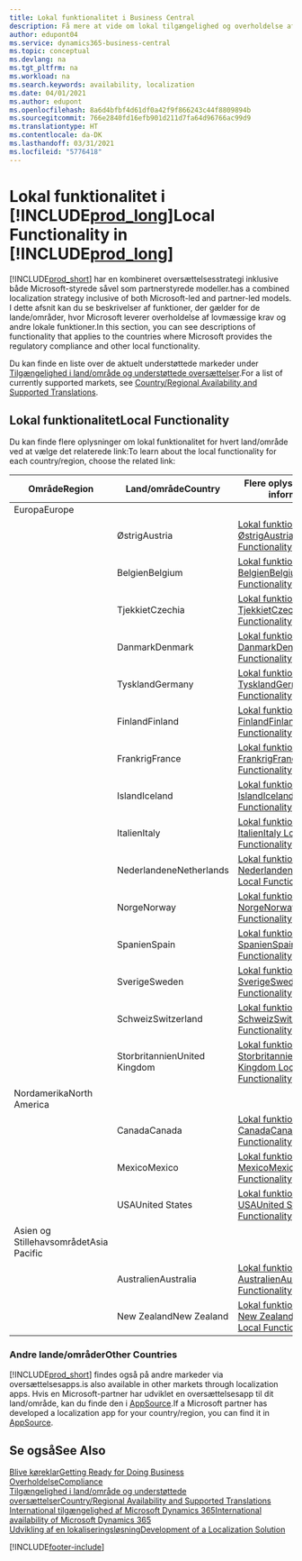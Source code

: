 ```yaml
---
title: Lokal funktionalitet i Business Central
description: Få mere at vide om lokal tilgængelighed og overholdelse af Business Central for de lande, hvor Microsoft leverer den lokale funktionalitet.
author: edupont04
ms.service: dynamics365-business-central
ms.topic: conceptual
ms.devlang: na
ms.tgt_pltfrm: na
ms.workload: na
ms.search.keywords: availability, localization
ms.date: 04/01/2021
ms.author: edupont
ms.openlocfilehash: 8a6d4bfbf4d61df0a42f9f866243c44f8809894b
ms.sourcegitcommit: 766e2840fd16efb901d211d7fa64d96766ac99d9
ms.translationtype: HT
ms.contentlocale: da-DK
ms.lasthandoff: 03/31/2021
ms.locfileid: "5776418"
---
```

# <a name="local-functionality-in-prod_long"></a><span data-ttu-id="842fd-103">Lokal funktionalitet i [!INCLUDE[prod_long](includes/prod_long.md)]</span><span class="sxs-lookup"><span data-stu-id="842fd-103">Local Functionality in [!INCLUDE[prod_long](includes/prod_long.md)]</span></span>

[!INCLUDE[prod_short](includes/prod_short.md)] <span data-ttu-id="842fd-104">har en kombineret oversættelsesstrategi inklusive både Microsoft-styrede såvel som partnerstyrede modeller.</span><span class="sxs-lookup"><span data-stu-id="842fd-104">has a combined localization strategy inclusive of both Microsoft-led and partner-led models.</span></span> <span data-ttu-id="842fd-105">I dette afsnit kan du se beskrivelser af funktioner, der gælder for de lande/områder, hvor Microsoft leverer overholdelse af lovmæssige krav og andre lokale funktioner.</span><span class="sxs-lookup"><span data-stu-id="842fd-105">In this section, you can see descriptions of functionality that applies to the countries where Microsoft provides the regulatory compliance and other local functionality.</span></span>  

<span data-ttu-id="842fd-106">Du kan finde en liste over de aktuelt understøttede markeder under [Tilgængelighed i land/område og understøttede oversættelser](/dynamics365/business-central/dev-itpro/compliance/apptest-countries-and-translations?toc=/dynamics365/business-central/toc.json).</span><span class="sxs-lookup"><span data-stu-id="842fd-106">For a list of currently supported markets, see [Country/Regional Availability and Supported Translations](/dynamics365/business-central/dev-itpro/compliance/apptest-countries-and-translations?toc=/dynamics365/business-central/toc.json).</span></span>  

## <a name="local-functionality"></a><span data-ttu-id="842fd-107">Lokal funktionalitet</span><span class="sxs-lookup"><span data-stu-id="842fd-107">Local Functionality</span></span>

<span data-ttu-id="842fd-108">Du kan finde flere oplysninger om lokal funktionalitet for hvert land/område ved at vælge det relaterede link:</span><span class="sxs-lookup"><span data-stu-id="842fd-108">To learn about the local functionality for each country/region, choose the related link:</span></span>

| <span data-ttu-id="842fd-109">Område</span><span class="sxs-lookup"><span data-stu-id="842fd-109">Region</span></span> | <span data-ttu-id="842fd-110">Land/område</span><span class="sxs-lookup"><span data-stu-id="842fd-110">Country</span></span> | <span data-ttu-id="842fd-111">Flere oplysninger</span><span class="sxs-lookup"><span data-stu-id="842fd-111">More information</span></span> |
| --- | --- |--- |
| <span data-ttu-id="842fd-112">Europa</span><span class="sxs-lookup"><span data-stu-id="842fd-112">Europe</span></span> |  | |
|        | <span data-ttu-id="842fd-113">Østrig</span><span class="sxs-lookup"><span data-stu-id="842fd-113">Austria</span></span> | [<span data-ttu-id="842fd-114">Lokal funktionalitet for Østrig</span><span class="sxs-lookup"><span data-stu-id="842fd-114">Austria Local Functionality</span></span>](localfunctionality/austria/austria-local-functionality.md) |
|        | <span data-ttu-id="842fd-115">Belgien</span><span class="sxs-lookup"><span data-stu-id="842fd-115">Belgium</span></span> | [<span data-ttu-id="842fd-116">Lokal funktionalitet for Belgien</span><span class="sxs-lookup"><span data-stu-id="842fd-116">Belgium Local Functionality</span></span>](localfunctionality/belgium/belgium-local-functionality.md) |
|        | <span data-ttu-id="842fd-117">Tjekkiet</span><span class="sxs-lookup"><span data-stu-id="842fd-117">Czechia</span></span> | [<span data-ttu-id="842fd-118">Lokal funktionalitet for Tjekkiet</span><span class="sxs-lookup"><span data-stu-id="842fd-118">Czech Local Functionality</span></span>](localfunctionality/czech/czech-local-functionality.md) |
|        | <span data-ttu-id="842fd-119">Danmark</span><span class="sxs-lookup"><span data-stu-id="842fd-119">Denmark</span></span> | [<span data-ttu-id="842fd-120">Lokal funktionalitet for Danmark</span><span class="sxs-lookup"><span data-stu-id="842fd-120">Denmark Local Functionality</span></span>](localfunctionality/denmark/denmark-local-functionality.md) |
|        | <span data-ttu-id="842fd-121">Tyskland</span><span class="sxs-lookup"><span data-stu-id="842fd-121">Germany</span></span> | [<span data-ttu-id="842fd-122">Lokal funktionalitet for Tyskland</span><span class="sxs-lookup"><span data-stu-id="842fd-122">Germany Local Functionality</span></span>](localfunctionality/germany/germany-local-functionality.md) |
|        | <span data-ttu-id="842fd-123">Finland</span><span class="sxs-lookup"><span data-stu-id="842fd-123">Finland</span></span> | [<span data-ttu-id="842fd-124">Lokal funktionalitet for Finland</span><span class="sxs-lookup"><span data-stu-id="842fd-124">Finland Local Functionality</span></span>](localfunctionality/finland/finland-local-functionality.md) |
|        | <span data-ttu-id="842fd-125">Frankrig</span><span class="sxs-lookup"><span data-stu-id="842fd-125">France</span></span> | [<span data-ttu-id="842fd-126">Lokal funktionalitet for Frankrig</span><span class="sxs-lookup"><span data-stu-id="842fd-126">France Local Functionality</span></span>](localfunctionality/france/france-local-functionality.md) |
|        | <span data-ttu-id="842fd-127">Island</span><span class="sxs-lookup"><span data-stu-id="842fd-127">Iceland</span></span> | [<span data-ttu-id="842fd-128">Lokal funktionalitet for Island</span><span class="sxs-lookup"><span data-stu-id="842fd-128">Iceland Local Functionality</span></span>](localfunctionality/iceland/iceland-local-functionality.md) |
|        | <span data-ttu-id="842fd-129">Italien</span><span class="sxs-lookup"><span data-stu-id="842fd-129">Italy</span></span> | [<span data-ttu-id="842fd-130">Lokal funktionalitet for Italien</span><span class="sxs-lookup"><span data-stu-id="842fd-130">Italy Local Functionality</span></span>](localfunctionality/italy/italy-local-functionality.md) |
|        | <span data-ttu-id="842fd-131">Nederlandene</span><span class="sxs-lookup"><span data-stu-id="842fd-131">Netherlands</span></span> | [<span data-ttu-id="842fd-132">Lokal funktionalitet for Nederlandene</span><span class="sxs-lookup"><span data-stu-id="842fd-132">Netherlands Local Functionality</span></span>](localfunctionality/netherlands/netherlands-local-functionality.md) |
|        | <span data-ttu-id="842fd-133">Norge</span><span class="sxs-lookup"><span data-stu-id="842fd-133">Norway</span></span> | [<span data-ttu-id="842fd-134">Lokal funktionalitet for Norge</span><span class="sxs-lookup"><span data-stu-id="842fd-134">Norway Local Functionality</span></span>](localfunctionality/norway/norway-local-functionality.md) |
|        | <span data-ttu-id="842fd-135">Spanien</span><span class="sxs-lookup"><span data-stu-id="842fd-135">Spain</span></span> | [<span data-ttu-id="842fd-136">Lokal funktionalitet for Spanien</span><span class="sxs-lookup"><span data-stu-id="842fd-136">Spain Local Functionality</span></span>](localfunctionality/spain/spain-local-functionality.md) |
|        | <span data-ttu-id="842fd-137">Sverige</span><span class="sxs-lookup"><span data-stu-id="842fd-137">Sweden</span></span> | [<span data-ttu-id="842fd-138">Lokal funktionalitet for Sverige</span><span class="sxs-lookup"><span data-stu-id="842fd-138">Sweden Local Functionality</span></span>](localfunctionality/sweden/sweden-local-functionality.md) |
|        | <span data-ttu-id="842fd-139">Schweiz</span><span class="sxs-lookup"><span data-stu-id="842fd-139">Switzerland</span></span> | [<span data-ttu-id="842fd-140">Lokal funktionalitet for Schweiz</span><span class="sxs-lookup"><span data-stu-id="842fd-140">Switzerland Local Functionality</span></span>](localfunctionality/switzerland/switzerland-local-functionality.md) |
|        | <span data-ttu-id="842fd-141">Storbritannien</span><span class="sxs-lookup"><span data-stu-id="842fd-141">United Kingdom</span></span> | [<span data-ttu-id="842fd-142">Lokal funktionalitet for Storbritannien</span><span class="sxs-lookup"><span data-stu-id="842fd-142">United Kingdom Local Functionality</span></span>](localfunctionality/unitedkingdom/united-kingdom-local-functionality.md) |
| <span data-ttu-id="842fd-143">Nordamerika</span><span class="sxs-lookup"><span data-stu-id="842fd-143">North America</span></span> |       |  |
|        | <span data-ttu-id="842fd-144">Canada</span><span class="sxs-lookup"><span data-stu-id="842fd-144">Canada</span></span>|[<span data-ttu-id="842fd-145">Lokal funktionalitet for Canada</span><span class="sxs-lookup"><span data-stu-id="842fd-145">Canada Local Functionality</span></span>](localfunctionality/canada/canada-local-functionality.md) |
|        | <span data-ttu-id="842fd-146">Mexico</span><span class="sxs-lookup"><span data-stu-id="842fd-146">Mexico</span></span> | [<span data-ttu-id="842fd-147">Lokal funktionalitet for Mexico</span><span class="sxs-lookup"><span data-stu-id="842fd-147">Mexico Local Functionality</span></span>](localfunctionality/mexico/mexico-local-functionality.md) |
|        | <span data-ttu-id="842fd-148">USA</span><span class="sxs-lookup"><span data-stu-id="842fd-148">United States</span></span>|[<span data-ttu-id="842fd-149">Lokal funktionalitet for USA</span><span class="sxs-lookup"><span data-stu-id="842fd-149">United States Local Functionality</span></span>](localfunctionality/unitedstates/united-states-local-functionality.md) |
| <span data-ttu-id="842fd-150">Asien og Stillehavsområdet</span><span class="sxs-lookup"><span data-stu-id="842fd-150">Asia Pacific</span></span> |       |  |
|        | <span data-ttu-id="842fd-151">Australien</span><span class="sxs-lookup"><span data-stu-id="842fd-151">Australia</span></span> | [<span data-ttu-id="842fd-152">Lokal funktionalitet for Australien</span><span class="sxs-lookup"><span data-stu-id="842fd-152">Australia Local Functionality</span></span>](localfunctionality/australia/australia-local-functionality.md) |
|        | <span data-ttu-id="842fd-153">New Zealand</span><span class="sxs-lookup"><span data-stu-id="842fd-153">New Zealand</span></span> | [<span data-ttu-id="842fd-154">Lokal funktionalitet for New Zealand</span><span class="sxs-lookup"><span data-stu-id="842fd-154">New Zealand Local Functionality</span></span>](localfunctionality/newzealand/new-zealand-local-functionality.md) |

### <a name="other-countries"></a><span data-ttu-id="842fd-155">Andre lande/områder</span><span class="sxs-lookup"><span data-stu-id="842fd-155">Other Countries</span></span>

[!INCLUDE[prod_short](includes/prod_short.md)] <span data-ttu-id="842fd-156">findes også på andre markeder via oversættelsesapps.</span><span class="sxs-lookup"><span data-stu-id="842fd-156">is also available in other markets through localization apps.</span></span> <span data-ttu-id="842fd-157">Hvis en Microsoft-partner har udviklet en oversættelsesapp til dit land/område, kan du finde den i [AppSource](https://go.microsoft.com/fwlink/?linkid=2081646).</span><span class="sxs-lookup"><span data-stu-id="842fd-157">If a Microsoft partner has developed a localization app for your country/region, you can find it in [AppSource](https://go.microsoft.com/fwlink/?linkid=2081646).</span></span>

## <a name="see-also"></a><span data-ttu-id="842fd-158">Se også</span><span class="sxs-lookup"><span data-stu-id="842fd-158">See Also</span></span>

[<span data-ttu-id="842fd-159">Blive køreklar</span><span class="sxs-lookup"><span data-stu-id="842fd-159">Getting Ready for Doing Business</span></span>](ui-get-ready-business.md)  
[<span data-ttu-id="842fd-160">Overholdelse</span><span class="sxs-lookup"><span data-stu-id="842fd-160">Compliance</span></span>](compliance/compliance-overview.md)  
[<span data-ttu-id="842fd-161">Tilgængelighed i land/område og understøttede oversættelser</span><span class="sxs-lookup"><span data-stu-id="842fd-161">Country/Regional Availability and Supported Translations</span></span>](/dynamics365/business-central/dev-itpro/compliance/apptest-countries-and-translations?toc=/dynamics365/business-central/toc.json)  
[<span data-ttu-id="842fd-162">International tilgængelighed af Microsoft Dynamics 365</span><span class="sxs-lookup"><span data-stu-id="842fd-162">International availability of Microsoft Dynamics 365</span></span>](/dynamics365/get-started/availability)  
[<span data-ttu-id="842fd-163">Udvikling af en lokaliseringsløsning</span><span class="sxs-lookup"><span data-stu-id="842fd-163">Development of a Localization Solution</span></span>](/dynamics365/business-central/dev-itpro/developer/readiness/readiness-develop-localization)  


[!INCLUDE[footer-include](includes/footer-banner.md)]